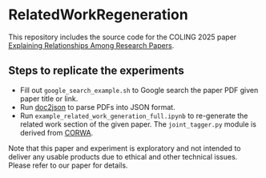 # RelatedWorkRegeneration
This repository includes the source code for the COLING 2025 paper [Explaining Relationships Among Research Papers](https://arxiv.org/pdf/2402.13426).

## Steps to replicate the experiments
* Fill out `google_search_example.sh` to Google search the paper PDF given paper title or link.
* Run [doc2json](https://github.com/allenai/s2orc-doc2json) to parse PDFs into JSON format.
* Run `example_related_work_generation_full.ipynb` to re-generate the related work section of the given paper. The `joint_tagger.py` module is derived from [CORWA](https://github.com/jacklxc/CORWA).

Note that this paper and experiment is exploratory and not intended to deliver any usable products due to ethical and other technical issues. Please refer to our paper for details.